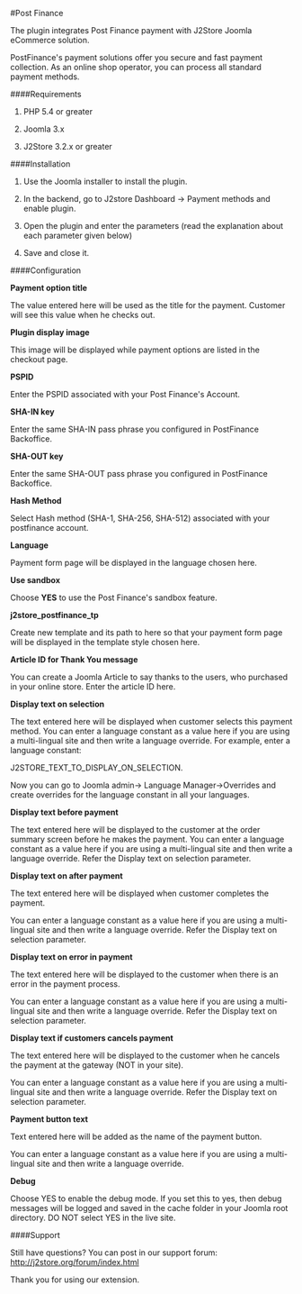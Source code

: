 #Post Finance

The plugin integrates Post Finance payment with J2Store Joomla eCommerce solution. 

PostFinance's payment solutions offer you secure and fast payment collection. As an online shop operator, you can process all standard payment methods.

####Requirements

1. PHP 5.4 or greater

2. Joomla 3.x

3. J2Store 3.2.x or greater

####Installation

1. Use the Joomla installer to install the plugin.

2. In the backend, go to J2store Dashboard -> Payment methods and enable plugin.

3. Open the plugin and enter the parameters (read the explanation about each parameter given below)

4. Save and close it.

####Configuration

**Payment option title**

The value entered here will be used as the title for the payment. Customer will see this value when he checks out.

**Plugin display image**

This image will be displayed while payment options are listed in the checkout page.

**PSPID**

Enter the PSPID associated with your Post Finance's Account.

**SHA-IN key**

Enter the same SHA-IN pass phrase you configured in PostFinance Backoffice.

**SHA-OUT key**

Enter the same SHA-OUT pass phrase you configured in PostFinance Backoffice.

**Hash Method**

Select Hash method (SHA-1, SHA-256, SHA-512) associated with your postfinance account.

**Language**

Payment form page will be displayed in the language chosen here.

**Use sandbox**

Choose **YES** to use the Post Finance's sandbox feature.

**j2store_postfinance_tp**

Create new template and its path to here so that your payment form page will be displayed in the template style chosen here.

**Article ID for Thank You message**

You can create a Joomla Article to say thanks to the users, who purchased in your online store. Enter the article ID here.

**Display text on selection**

The text entered here will be displayed when customer selects this payment method. You can enter a language constant as a value here if you are using a multi-lingual site and then write a language override. For example, enter a language constant:

J2STORE_TEXT_TO_DISPLAY_ON_SELECTION.

Now you can go to Joomla admin-> Language Manager->Overrides and create overrides for the language constant in all your languages.

**Display text before payment**

The text entered here will be displayed to the customer at the order summary screen before he makes the payment. You can enter a language constant as a value here if you are using a multi-lingual site and then write a language override. Refer the Display text on selection parameter. 

**Display text on after payment**

The text entered here will be displayed when customer completes the payment.

You can enter a language constant as a value here if you are using a multi-lingual site and then write a language override. Refer the Display text on selection parameter.

**Display text on error in payment**

The text entered here will be displayed to the customer when there is an error in the payment process.

You can enter a language constant as a value here if you are using a multi-lingual site and then write a language override. Refer the Display text on selection parameter.

**Display text if customers cancels payment**

The text entered here will be displayed to the customer when he cancels the payment at the gateway (NOT in your site).

You can enter a language constant as a value here if you are using a multi-lingual site and then write a language override. Refer the Display text on selection parameter.

**Payment button text**

Text entered here will be added as the name of the payment button.

You can enter a language constant as a value here if you are using a multi-lingual site and then write a language override.

**Debug**

Choose YES to enable the debug mode. If you set this to yes, then debug messages will be logged and saved in the cache folder in your Joomla root directory. DO NOT select YES in the live site.

####Support

Still have questions? You can post in our support forum: http://j2store.org/forum/index.html

Thank you for using our extension.